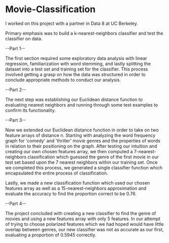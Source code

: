 # Movie-Classification

I worked on this project with a partner in Data 8 at UC Berkeley.

Primary emphasis was to build a k-nearest-neighbors classifier and test the classifier on data.

--Part 1--

The first section required some exploratory data analysis with linear regression, familiarization with word stemming, and lastly splitting the dataset into a test set and training set for the classifier.  This process involved getting a grasp on how the data was structured in order to conclude appropriate methods to conduct our analysis.

--Part 2--

The next step was establishing our Euclidean distance function to evaluating nearest neighbors and running through some test examples to confirm its functionality.

--Part 3--

Now we extended our Euclidean distance function in order to take on two feature arrays of distance n. Starting with analyzing the word frequency graph for 'comedy' and 'thriller' movie genres and the properties of words in relation to their positioning on the graph.  After testing our intuition and creating our own chosen features array, we then computed a 7-nearest-neighbors classification which guessed the genre of the first movie in our test set based upon the 7 nearest neighbors  within our training set. Once we completed this process, we generated a single classifier function which encapsulated the entire process of classification.

Lastly, we made a new classification function which used our chosen features array as well as a 15-nearest-neighbors approximation and evaluate the accuracy to find the proportion correct to be 0.76.

--Part 4--

The project concluded with creating a new classifier to find the genre of movies and using a new features array with only 5 features. In our attempt of trying to choose polarized features which we had hoped would have little overlap between genres, our new classifier was not as accurate as our first, evaluating a proportion of 0.5945 correctly.
